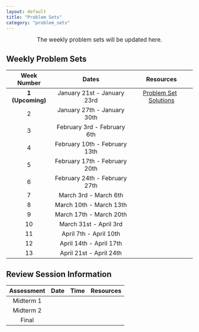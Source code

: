 ```yaml
---
layout: default
title: "Problem Sets"
category: "problem_sets"
---
```


<div style="text-align: center; font-size: 110%;">
    The weekly problem sets will be updated here.
</div>

## Weekly Problem Sets

| Week Number | Dates | Resources |
|:-----------:|:-----:|:---------:|
| **1 (Upcoming)** | January 21st - January 23rd | [Problem Set]({{site.baseurl}}/resources/PSets/PS1.pdf) &nbsp; [Solutions]({{site.baseurl}}/resources/PSets/PS1-Soln.pdf) |
| 2 | January 27th - January 30th |  |
| 3 | February 3rd - February 6th |  |
| 4 | February 10th - February 13th |  |
| 5 | February 17th - February 20th |  |
| 6 | February 24th - February 27th |  |
| 7 | March 3rd - March 6th |  |
| 8 | March 10th - March 13th |  |
| 9 | March 17th - March 20th |  |
| 10 | March 31st - April 3rd |  |
| 11 | April 7th - April 10th |  |
| 12 | April 14th - April 17th |  |
| 13 | April 21st - April 24th |  |

## Review Session Information

| Assessment | Date | Time | Resources |
|:----------:|:----:|:----:|:---------:|
| Midterm 1 |  |  |  |
| Midterm 2 |  |  |  |
| Final |  |  |  |
